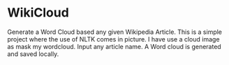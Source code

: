 # WikiCloud
Generate a Word Cloud based any given Wikipedia Article.
This is a simple project where the use of NLTK comes in picture.
I have use a cloud image as mask my wordcloud.
Input any article name.
A Word cloud is generated and saved locally.

